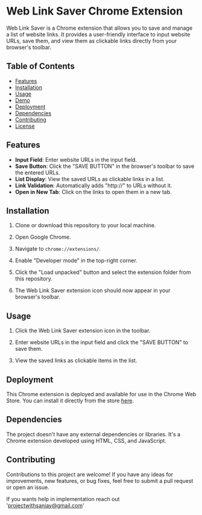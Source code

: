 # Web Link Saver Chrome Extension

Web Link Saver is a Chrome extension that allows you to save and manage a list of website links. It provides a user-friendly interface to input website URLs, save them, and view them as clickable links directly from your browser's toolbar.

## Table of Contents

- [Features](#features)
- [Installation](#installation)
- [Usage](#usage)
- [Demo](#Demo)
- [Deployment](#deployment)
- [Dependencies](#dependencies)
- [Contributing](#contributing)
- [License](#license)

## Features

- **Input Field**: Enter website URLs in the input field.
- **Save Button**: Click the "SAVE BUTTON" in the browser's toolbar to save the entered URLs.
- **List Display**: View the saved URLs as clickable links in a list.
- **Link Validation**: Automatically adds "http://" to URLs without it.
- **Open in New Tab**: Click on the links to open them in a new tab.

## Installation

1. Clone or download this repository to your local machine.

2. Open Google Chrome.

3. Navigate to `chrome://extensions/`.

4. Enable "Developer mode" in the top-right corner.

5. Click the "Load unpacked" button and select the extension folder from this repository.

6. The Web Link Saver extension icon should now appear in your browser's toolbar.

## Usage

1. Click the Web Link Saver extension icon in the toolbar.

2. Enter website URLs in the input field and click the "SAVE BUTTON" to save them.

3. View the saved links as clickable items in the list.

## Deployment

This Chrome extension is deployed and available for use in the Chrome Web Store. You can install it directly from the store [here](#).

## Dependencies

The project doesn't have any external dependencies or libraries. It's a Chrome extension developed using HTML, CSS, and JavaScript.

## Contributing

Contributions to this project are welcome! If you have any ideas for improvements, new features, or bug fixes, feel free to submit a pull request or open an issue.

If you wants help in implementation reach out 'projectwithsanjay@gmail.com'
